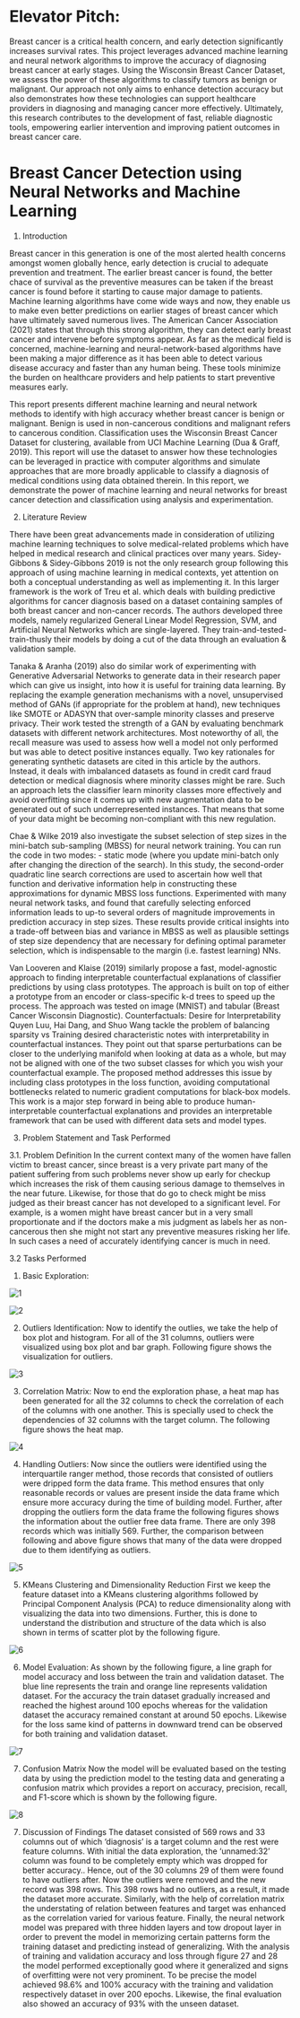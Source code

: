 # Elevator Pitch:

Breast cancer is a critical health concern, and early detection significantly increases survival rates. This project leverages advanced machine learning and neural network algorithms to improve the accuracy of diagnosing breast cancer at early stages. Using the Wisconsin Breast Cancer Dataset, we assess the power of these algorithms to classify tumors as benign or malignant. Our approach not only aims to enhance detection accuracy but also demonstrates how these technologies can support healthcare providers in diagnosing and managing cancer more effectively. Ultimately, this research contributes to the development of fast, reliable diagnostic tools, empowering earlier intervention and improving patient outcomes in breast cancer care.

# Breast Cancer Detection using Neural Networks and Machine Learning

1. Introduction

Breast cancer in this generation is one of the most alerted health concerns amongst women globally hence, early detection is crucial to adequate prevention and treatment. The earlier breast cancer is found, the better chace of survival as the preventive measures can be taken if the breast cancer is found before it starting to cause major damage to patients. Machine learning algorithms have come wide ways and now, they enable us to make even better predictions on earlier stages of breast cancer which have ultimately saved numerous lives. The American Cancer Association (2021) states that through this strong algorithm, they can detect early breast cancer and intervene before symptoms appear. As far as the medical field is concerned, machine-learning and neural-network-based algorithms have been making a major difference as it has been able to detect various disease accuracy and faster than any human being. These tools minimize the burden on healthcare providers and help patients to start preventive measures early. 

This report presents different machine learning and neural network methods to identify with high accuracy whether breast cancer is benign or malignant. Benign is used in non-cancerous conditions and malignant refers to cancerous condition. Classification uses the Wisconsin Breast Cancer Dataset for clustering, available from UCI Machine Learning (Dua & Graff, 2019). This report will use the dataset to answer how these technologies can be leveraged in practice with computer algorithms and simulate approaches that are more broadly applicable to classify a diagnosis of medical conditions using data obtained therein. In this report, we demonstrate the power of machine learning and neural networks for breast cancer detection and classification using analysis and experimentation. 

2. Literature Review

There have been great advancements made in consideration of utilizing machine learning techniques to solve medical-related problems which have helped in medical research and clinical practices over many years. Sidey-Gibbons & Sidey-Gibbons 2019 is not the only research group following this approach of using machine learning in medical contexts, yet attention on both a conceptual understanding as well as implementing it. In this larger framework is the work of Treu et al. which deals with building predictive algorithms for cancer diagnosis based on a dataset containing samples of both breast cancer and non-cancer records. The authors developed three models, namely regularized General Linear Model Regression, SVM, and Artificial Neural Networks which are single-layered. They train-and-tested-train-thusly their models by doing a cut of the data through an evaluation & validation sample.

Tanaka & Aranha (2019) also do similar work of experimenting with Generative Adversarial Networks to generate data in their research paper which can give us insight, into how it is useful for training data learning. By replacing the example generation mechanisms with a novel, unsupervised method of GANs (if appropriate for the problem at hand), new techniques like SMOTE or ADASYN that over-sample minority classes and preserve privacy. Their work tested the strength of a GAN by evaluating benchmark datasets with different network architectures. Most noteworthy of all, the recall measure was used to assess how well a model not only performed but was able to detect positive instances equally. Two key rationales for generating synthetic datasets are cited in this article by the authors. Instead, it deals with imbalanced datasets as found in credit card fraud detection or medical diagnosis where minority classes might be rare. Such an approach lets the classifier learn minority classes more effectively and avoid overfitting since it comes up with new augmentation data to be generated out of such underrepresented instances. That means that some of your data might be becoming non-compliant with this new regulation. 

Chae & Wilke 2019 also investigate the subset selection of step sizes in the mini-batch sub-sampling (MBSS) for neural network training. You can run the code in two modes: - static mode (where you update mini-batch only after changing the direction of the search). In this study, the second-order quadratic line search corrections are used to ascertain how well that function and derivative information help in constructing these approximations for dynamic MBSS loss functions. Experimented with many neural network tasks, and found that carefully selecting enforced information leads to up-to several orders of magnitude improvements in prediction accuracy in step sizes. These results provide critical insights into a trade-off between bias and variance in MBSS as well as plausible settings of step size dependency that are necessary for defining optimal parameter selection, which is indispensable to the margin (i.e. fastest learning) NNs.

Van Looveren and Klaise (2019) similarly propose a fast, model-agnostic approach to finding interpretable counterfactual explanations of classifier predictions by using class prototypes. The approach is built on top of either a prototype from an encoder or class-specific k-d trees to speed up the process. The approach was tested on image (MNIST) and tabular (Breast Cancer Wisconsin Diagnostic). Counterfactuals: Desire for Interpretability Quyen Luu, Hai Dang, and Shuo Wang tackle the problem of balancing sparsity vs Training desired characteristic notes with interpretability in counterfactual instances. They point out that sparse perturbations can be closer to the underlying manifold when looking at data as a whole, but may not be aligned with one of the two subset classes for which you wish your counterfactual example. The proposed method addresses this issue by including class prototypes in the loss function, avoiding computational bottlenecks related to numeric gradient computations for black-box models. This work is a major step forward in being able to produce human-interpretable counterfactual explanations and provides an interpretable framework that can be used with different data sets and model types. 

3. Problem Statement and Task Performed

3.1. Problem Definition
In the current context many of the women have fallen victim to breast cancer, since breast is a very private part many of the patient suffering from such problems never show up early for checkup which increases the risk of them causing serious damage to themselves in the near future. Likewise, for those that do go to check might be miss judged as their breast cancer has not developed to a significant level. For example, is a women might have breast cancer but in a very small proportionate and if the doctors make a mis judgment as labels her as non-cancerous then she might not start any preventive measures risking her life. In such cases a need of accurately identifying cancer is much in need. 

3.2	Tasks Performed

1.	Basic Exploration:

![1](https://github.com/user-attachments/assets/7821723b-6393-4e1e-b012-6e6b2188476d)

![2](https://github.com/user-attachments/assets/cc5bde81-c0c3-48f0-8109-fdaf87d16970)

2.	Outliers Identification: 
Now to identify the outlies, we take the help of box plot and histogram. For all of the 31 columns, outliers were visualized using box plot and bar graph. Following figure shows the visualization for outliers.

![3](https://github.com/user-attachments/assets/45f27244-cb92-4f40-ab13-14d1cd220fa1)

3.	Correlation Matrix: 
Now to end the exploration phase, a heat map has been generated for all the 32 columns to check the correlation of each of the columns with one another. This is specially used to check the dependencies of 32 columns with the target column. The following figure shows the heat map.

![4](https://github.com/user-attachments/assets/575a14fa-6422-4ac7-9478-78af04faeb48)

4.	Handling Outliers: 
Now since the outliers were identified using the interquartile ranger method, those records that consisted of outliers were dripped form the data frame. This method ensures that only reasonable records or values are present inside the data frame which ensure more accuracy during the time of building model. Further, after dropping the outliers form the data frame the following figures shows the information about the outlier free data frame. There are only 398 records which was initially 569. Further, the comparison between following and above figure shows that many of the data were dropped due to them identifying as outliers.

![5](https://github.com/user-attachments/assets/e277218b-0535-4368-9d57-d4f4ebfcd6fc)

5.	KMeans Clustering and Dimensionality Reduction
First we keep the feature dataset into a KMeans clustering algorithms followed by Principal Component Analysis (PCA) to reduce dimensionality along with visualizing the data into two dimensions. Further, this is done to understand the distribution and structure of the data which is also shown in terms of scatter plot by the following figure.

![6](https://github.com/user-attachments/assets/a635545a-5416-4519-926e-15c7dd7ef292)

6.	Model Evaluation: 
As shown by the following figure, a line graph for model accuracy and loss between the train and validation dataset. The blue line represents the train and orange line represents validation dataset. For the accuracy the train dataset gradually increased and reached the highest around 100 epochs whereas for the validation dataset the accuracy remained constant at around 50 epochs. Likewise for the loss same kind of patterns in downward trend can be observed for both training and validation dataset.

![7](https://github.com/user-attachments/assets/a8afadac-587e-4f6a-8e64-6cf834278710)

7. Confusion Matrix
Now the model will be evaluated based on the testing data by using the prediction model to the testing data and generating a confusion matrix which provides a report on accuracy, precision, recall, and F1-score which is shown by the following figure. 

![8](https://github.com/user-attachments/assets/5c1d5a35-b58c-48a2-bd76-358496801db6)

7.	Discussion of Findings
The dataset consisted of 569 rows and 33 columns out of which ‘diagnosis’ is a  target column and the rest were feature columns. With initial the data exploration, the ‘unnamed:32’ column was found to be completely empty which was dropped for better accuracy.. Hence, out of the 30 columns 29 of them were found to have outliers after. Now the outliers were removed and the new record was 398 rows. This 398 rows had no outliers, as a result, it made the dataset more accurate. Similarly, with the help of correlation matrix the understating of relation between features and target was enhanced as the correlation varied for various feature. Finally, the neural network model was prepared with three hidden layers and tow dropout layer in order to prevent the model in memorizing certain patterns form the training dataset and predicting instead of generalizing. With the analysis of training and validation accuracy and loss through figure 27 and 28 the model performed exceptionally good where it generalized and signs of overfitting were not very prominent. To be precise the model achieved 98.6% and 100% accuracy with the training and validation respectively dataset in over 200 epochs. Likewise, the final evaluation also showed an accuracy of 93% with the unseen dataset. 




